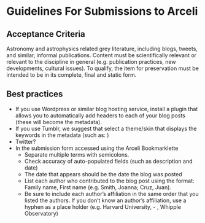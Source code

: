 # Guidelines For Submissions to Arceli


## Acceptance Criteria
Astronomy and astrophysics related grey literature, including blogs, tweets, and similar, informal publications.  Content must be scientifically relevant or relevant to the discipline in general (e.g. publication practices, new developments, cultural issues).  To qualify, the item for preservation must be intended to be in its complete, final and  static form.

## Best practices
* If you use Wordpress or similar blog hosting service, install a plugin that allows you to automatically add headers to each of your blog posts (these will become the metadata).
* If you use Tumblr, we suggest that select a theme/skin that displays the keywords in the metadata (such as: )
* Twitter?
* In the submission form accessed using the Arceli Bookmarklette
    * Separate multiple terms with semicolons.
    * Check accuracy of auto-populated fields (such as description and date)
    * The date that appears should be the date the blog was posted
    * List each author who contributed to the blog post using the format: Family name, First name (e.g. Smith, Joanna; Cruz, Juan).
    * Be sure to include each author’s affiliation in the same order that you listed the authors.  If you don’t know an author’s affiliation, use a hyphen as a place holder (e.g. Harvard University, - , Whipple Observatory)

